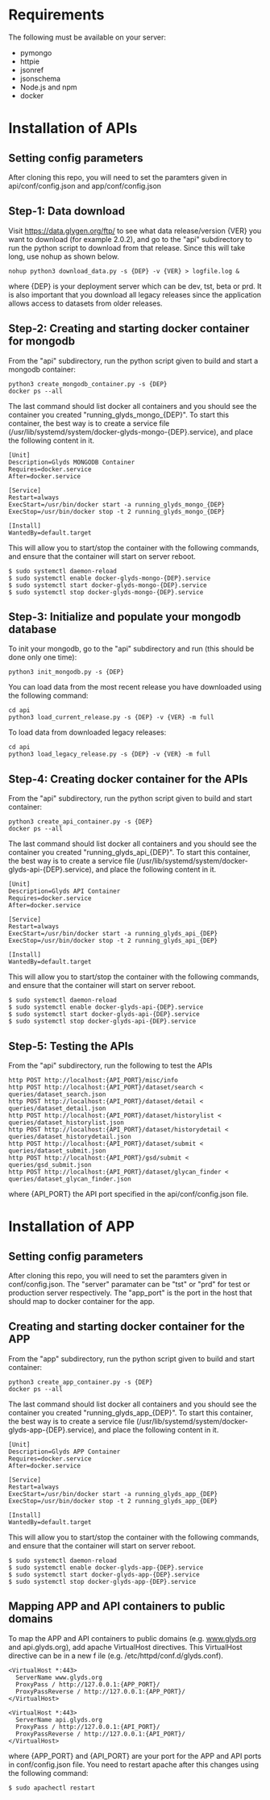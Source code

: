 # Requirements
The following must be available on your server:

* pymongo
* httpie
* jsonref
* jsonschema
* Node.js and npm
* docker


# Installation of APIs

## Setting config parameters
After cloning this repo, you will need to set the paramters given in
api/conf/config.json and app/conf/config.json 


## Step-1: Data download
Visit https://data.glygen.org/ftp/ to see what data release/version {VER} you want to 
download (for example 2.0.2), and go to the "api" subdirectory to run the python script 
to download from that release. Since this will take long, use nohup as shown below.
  ```
  nohup python3 download_data.py -s {DEP} -v {VER} > logfile.log &
  ```
where {DEP} is your deployment server which can be  dev, tst, beta or prd. It is also important 
that you download all legacy releases since the application allows access to datasets from 
older releases.


## Step-2: Creating and starting docker container for mongodb
From the "api" subdirectory, run the python script given to build and start a mongodb container:
  ```
  python3 create_mongodb_container.py -s {DEP}
  docker ps --all 
  ```
The last command should list docker all containers and you should see the container
you created "running_glyds_mongo_{DEP}". To start this container, the best way is
to create a service file (/usr/lib/systemd/system/docker-glyds-mongo-{DEP}.service),
and place the following content in it. 

  ```
  [Unit]
  Description=Glyds MONGODB Container
  Requires=docker.service
  After=docker.service

  [Service]
  Restart=always
  ExecStart=/usr/bin/docker start -a running_glyds_mongo_{DEP}
  ExecStop=/usr/bin/docker stop -t 2 running_glyds_mongo_{DEP}

  [Install]
  WantedBy=default.target
  ```

This will allow you to start/stop the container with the following commands, and ensure
that the container will start on server reboot.

  ```
  $ sudo systemctl daemon-reload 
  $ sudo systemctl enable docker-glyds-mongo-{DEP}.service
  $ sudo systemctl start docker-glyds-mongo-{DEP}.service
  $ sudo systemctl stop docker-glyds-mongo-{DEP}.service
  ```


## Step-3: Initialize and populate your mongodb database
To init your mongodb, go to the "api" subdirectory and run (this should be done only one time):
  ```
  python3 init_mongodb.py -s {DEP}
  ```

You can load data from the most recent release you have downloaded using 
the following command:
  ```
  cd api
  python3 load_current_release.py -s {DEP} -v {VER} -m full
  ```

To load data from downloaded legacy releases:
  ```
  cd api
  python3 load_legacy_release.py -s {DEP} -v {VER} -m full
  ```
      
## Step-4: Creating docker container for the APIs
From the "api" subdirectory, run the python script given to build and start container:
  ```
  python3 create_api_container.py -s {DEP}
  docker ps --all
  ```
The last command should list docker all containers and you should see the container
you created "running_glyds_api_{DEP}". To start this container, the best way is
to create a service file (/usr/lib/systemd/system/docker-glyds-api-{DEP}.service),
and place the following content in it.

  ```
  [Unit]
  Description=Glyds API Container
  Requires=docker.service
  After=docker.service

  [Service]
  Restart=always
  ExecStart=/usr/bin/docker start -a running_glyds_api_{DEP}
  ExecStop=/usr/bin/docker stop -t 2 running_glyds_api_{DEP}

  [Install]
  WantedBy=default.target
  ```
This will allow you to start/stop the container with the following commands, and ensure
that the container will start on server reboot.

  ```
  $ sudo systemctl daemon-reload 
  $ sudo systemctl enable docker-glyds-api-{DEP}.service
  $ sudo systemctl start docker-glyds-api-{DEP}.service
  $ sudo systemctl stop docker-glyds-api-{DEP}.service
  ```


## Step-5: Testing the APIs
From the "api" subdirectory, run the following to test the APIs

  ```
  http POST http://localhost:{API_PORT}/misc/info
  http POST http://localhost:{API_PORT}/dataset/search < queries/dataset_search.json
  http POST http://localhost:{API_PORT}/dataset/detail < queries/dataset_detail.json
  http POST http://localhost:{API_PORT}/dataset/historylist < queries/dataset_historylist.json
  http POST http://localhost:{API_PORT}/dataset/historydetail < queries/dataset_historydetail.json
  http POST http://localhost:{API_PORT}/dataset/submit < queries/dataset_submit.json
  http POST http://localhost:{API_PORT}/gsd/submit < queries/gsd_submit.json
  http POST http://localhost:{API_PORT}/dataset/glycan_finder < queries/dataset_glycan_finder.json
  ```
where {API_PORT} the API port specified in the api/conf/config.json file.


# Installation of APP

## Setting config parameters
After cloning this repo, you will need to set the paramters given in
conf/config.json. The "server" paramater can be "tst" or "prd" for
test or production server respectively. The "app_port" is the port
in the host that should map to docker container for the app.


## Creating and starting docker container for the APP

From the "app" subdirectory, run the python script given to build and start container:
  ```
  python3 create_app_container.py -s {DEP}
  docker ps --all
  ```
The last command should list docker all containers and you should see the container
you created "running_glyds_app_{DEP}". To start this container, the best way is
to create a service file (/usr/lib/systemd/system/docker-glyds-app-{DEP}.service),
and place the following content in it.

  ```
  [Unit]
  Description=Glyds APP Container
  Requires=docker.service
  After=docker.service

  [Service]
  Restart=always
  ExecStart=/usr/bin/docker start -a running_glyds_app_{DEP}
  ExecStop=/usr/bin/docker stop -t 2 running_glyds_app_{DEP}

  [Install]
  WantedBy=default.target
  ```
This will allow you to start/stop the container with the following commands, and ensure
that the container will start on server reboot.

  ```
  $ sudo systemctl daemon-reload 
  $ sudo systemctl enable docker-glyds-app-{DEP}.service
  $ sudo systemctl start docker-glyds-app-{DEP}.service
  $ sudo systemctl stop docker-glyds-app-{DEP}.service
  ```


## Mapping APP and API containers to public domains
To map the APP and API containers to public domains (e.g. www.glyds.org and api.glyds.org),
add apache VirtualHost directives. This VirtualHost directive can be in a new f
ile (e.g. /etc/httpd/conf.d/glyds.conf).

  ```
  <VirtualHost *:443>
    ServerName www.glyds.org
    ProxyPass / http://127.0.0.1:{APP_PORT}/
    ProxyPassReverse / http://127.0.0.1:{APP_PORT}/
  </VirtualHost>

  <VirtualHost *:443>
    ServerName api.glyds.org
    ProxyPass / http://127.0.0.1:{API_PORT}/
    ProxyPassReverse / http://127.0.0.1:{API_PORT}/
  </VirtualHost>
  ```

where {APP_PORT} and {API_PORT} are your port for the APP and API ports 
in conf/config.json file. You need to restart apache after this changes using 
the following command:

   ```
   $ sudo apachectl restart 
   ```








